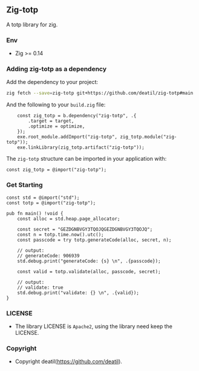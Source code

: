## Zig-totp 

A totp library for zig.


### Env

 - Zig >= 0.14


### Adding zig-totp as a dependency

Add the dependency to your project:

```sh
zig fetch --save=zig-totp git+https://github.com/deatil/zig-totp#main
```

And the following to your `build.zig` file:

```zig
    const zig_totp = b.dependency("zig-totp", .{
        .target = target,
        .optimize = optimize,
    });
    exe.root_module.addImport("zig-totp", zig_totp.module("zig-totp"));
    exe.linkLibrary(zig_totp.artifact("zig-totp"));
```

The `zig-totp` structure can be imported in your application with:

```zig
const zig_totp = @import("zig-totp");
```


### Get Starting

~~~zig
const std = @import("std");
const totp = @import("zig-totp");

pub fn main() !void {
    const alloc = std.heap.page_allocator;

    const secret = "GEZDGNBVGY3TQOJQGEZDGNBVGY3TQOJQ";
    const n = totp.time.now().utc();
    const passcode = try totp.generateCode(alloc, secret, n);
    
    // output: 
    // generateCode: 906939
    std.debug.print("generateCode: {s} \n", .{passcode});

    const valid = totp.validate(alloc, passcode, secret);
    
    // output: 
    // validate: true
    std.debug.print("validate: {} \n", .{valid});
}
~~~


### LICENSE

*  The library LICENSE is `Apache2`, using the library need keep the LICENSE.


### Copyright

*  Copyright deatil(https://github.com/deatil).
